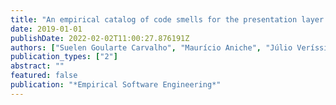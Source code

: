 ```yaml
---
title: "An empirical catalog of code smells for the presentation layer of Android apps"
date: 2019-01-01
publishDate: 2022-02-02T11:00:27.876191Z
authors: ["Suelen Goularte Carvalho", "Maurício Aniche", "Júlio Veríssimo", "Rafael S Durelli", "Marco Aurélio Gerosa"]
publication_types: ["2"]
abstract: ""
featured: false
publication: "*Empirical Software Engineering*"
---
```


